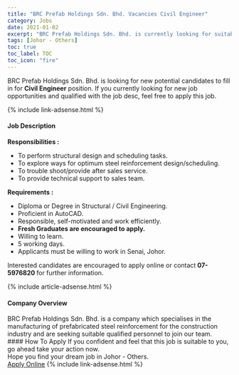 ```yaml
---
title: "BRC Prefab Holdings Sdn. Bhd. Vacancies Civil Engineer" 
category: Jobs 
date: 2021-01-02 
excerpt: "BRC Prefab Holdings Sdn. Bhd. is currently looking for suitable person to fill in the Civil Engineer which positioned at Johor - Others" 
tags: [Johor - Others] 
toc: true 
toc_label: TOC 
toc_icon: "fire" 
--- 
```


<p>BRC Prefab Holdings Sdn. Bhd. is looking for new potential candidates to fill in for <b>Civil Engineer</b> position. If you currently looking for new job opportunities and qualified with the job desc, feel free to apply this job.
</p>{% include link-adsense.html %} 
<div><div><div><h4>Job Description</h4></div></div><div><div><span><div><p><strong>Responsibilities :</strong></p><ul><li>To perform structural design and scheduling tasks.</li><li>To explore ways for optimum steel reinforcement design/scheduling.</li><li>To trouble shoot/provide after sales service.</li><li>To provide technical support to sales team.</li></ul><p><strong>Requirements :</strong></p><ul><li>Diploma or Degree in Structural / Civil Engineering.</li><li>Proficient in AutoCAD.</li><li>Responsible, self-motivated and work efficiently.</li><li><strong>Fresh Graduates are encouraged to apply.</strong></li><li>Willing to learn.</li><li>5 working days.</li><li>Applicants must be willing to work in Senai, Johor.</li></ul><p>Interested candidates are encouraged to apply online or contact<strong> 07-5976820 </strong>for further information.</p></div></span></div></div></div> 
{% include article-adsense.html %} 
<div><div><div><h4>Company Overview</h4></div></div><div><div><span><div><div>BRC Prefab Holdings Sdn. Bhd.&#160;is a&#160;company which specialises in the manufacturing of prefabricated steel reinforcement for the construction industry and are seeking suitable qualified personnel to join our team.</div></div></span></div></div></div> 
#### How To Apply 
If you confident and feel that this job is suitable to you, go ahead take your action now. <br/> 
Hope you find your dream job in Johor - Others. <br/> 
<a href="https://www.jobstreet.com.my/en/job/civil-engineer-4454381?jobId=jobstreet-my-job-4454381&sectionRank=27&token=0~99f4af73-7b81-44db-90ee-da0d2dede314&fr=SRP%20View%20In%20New%20Ta" class="btn btn--info" target="_blank" rel="nofollow noopenner">Apply Online</a> 
{% include link-adsense.html %} 
